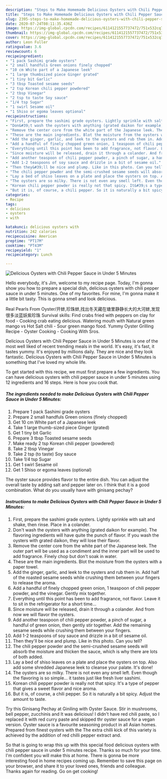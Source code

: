 ```yaml
---
description: "Steps to Make Homemade Delicious Oysters with Chili Pepper Sauce in Under 5 Minutes"
title: "Steps to Make Homemade Delicious Oysters with Chili Pepper Sauce in Under 5 Minutes"
slug: 2395-steps-to-make-homemade-delicious-oysters-with-chili-pepper-sauce-in-under-5-minutes
date: 2020-07-24T08:11:35.436Z
image: https://img-global.cpcdn.com/recipes/6114121557737472/751x532cq70/delicious-oysters-with-chili-pepper-sauce-in-under-5-minutes-recipe-main-photo.jpg
thumbnail: https://img-global.cpcdn.com/recipes/6114121557737472/751x532cq70/delicious-oysters-with-chili-pepper-sauce-in-under-5-minutes-recipe-main-photo.jpg
cover: https://img-global.cpcdn.com/recipes/6114121557737472/751x532cq70/delicious-oysters-with-chili-pepper-sauce-in-under-5-minutes-recipe-main-photo.jpg
author: Leon Fuller
ratingvalue: 3.6
reviewcount: 6
recipeingredient:
- "1 pack Sashimi grade oysters"
- "2 small handfuls Green onions finely chopped"
- "10 cm White part of a Japanese leek"
- "1 large thumbsized piece Ginger grated"
- "1 tiny bit Garlic"
- "3 tbsp Toasted sesame seeds"
- "2 tsp Korean chili pepper powdered"
- "2 tbsp Vinegar"
- "2 tsp to taste Soy sauce"
- "1/4 tsp Sugar"
- "1 swirl Sesame oil"
- "1 Shiso or egoma leaves optional"
recipeinstructions:
- "First, prepare the sashimi grade oysters. Lightly sprinkle with salt and shake, then rinse. Place in a colander."
- "Don&#39;t wash the oysters with anything (grated daikon for example). The flavoring ingredients will have quite the punch of flavor. If you wash the oysters with grated daikon, they will lose their flavor."
- "Remove the center core from the white part of the Japanese leek. The outer part will be used as a condiment and the inner part will be used to add fragrance. Finely chop but don&#39;t soak in water."
- "These are the main ingredients. Blot the moisture from the oysters with a paper towel."
- "Add the ginger, garlic, and leek to the oysters and rub them in. Add half of the roasted sesame seeds while crushing them between your fingers to release the aroma."
- "Add a handful of finely chopped green onion, 1 teaspoon of chili pepper powder, and the vinegar. Gently mix together."
- "Everything until this point has been to add fragrance, not flavor. Leave it to sit in the refrigerator for a short time..."
- "Since moisture will be released, drain it through a colander. And from now we will flavor the oysters."
- "Add another teaspoon of chili pepper powder, a pinch of sugar, a handful of green onion, then gently stir together. Add the remaining sesame seeds while crushing them between your fingers."
- "Add 1-2 teaspoons of soy sauce and drizzle in a bit of sesame oil."
- "Then they&#39;ll be nice and plump. Like in this photo. Can you tell?"
- "The chili pepper powder and the semi-crushed sesame seeds will absorb the moisture and thicken the sauce, which is why there are lots of both added."
- "Lay a bed of shiso leaves on a plate and place the oysters on top. Also add some shredded Japanese leek to cleanse your palate. It&#39;s done!"
- "The oysters are so milky. There is not even any smell left. Even though the flavoring is so simple... it tastes just like fresh liver sashimi."
- "Korean chili pepper powder is really not that spicy. It&#39;s a type of pepper that gives a sweet flavor and nice aroma."
- "But it is, of course, a chili pepper. So it is naturally a bit spicy. Adjust the amount to taste."
categories:
- Recipe
tags:
- delicious
- oysters
- with

katakunci: delicious oysters with 
nutrition: 242 calories
recipecuisine: American
preptime: "PT17M"
cooktime: "PT43M"
recipeyield: "1"
recipecategory: Lunch

---
```



![Delicious Oysters with Chili Pepper Sauce in Under 5 Minutes](https://img-global.cpcdn.com/recipes/6114121557737472/751x532cq70/delicious-oysters-with-chili-pepper-sauce-in-under-5-minutes-recipe-main-photo.jpg)

Hello everybody, it's Jim, welcome to my recipe page. Today, I'm gonna show you how to prepare a special dish, delicious oysters with chili pepper sauce in under 5 minutes. One of my favorites. For mine, I'm gonna make it a little bit tasty. This is gonna smell and look delicious.

Real Pearls From Oyster/开蚌,珍珠蚌,找出冬天藏在塘里静静长大的大河蚌,发现很多淡蓝妖紫珍珠 Survival skills: Find crabs fried with peppers on clay for food - Cooking crab eating delicious. Watering mouth with Natural green mango vs Hot Salt chili - Sour green mango food. Yummy Oyster Grilling Recipe - Oyster Cooking - Cooking With Sros.

Delicious Oysters with Chili Pepper Sauce in Under 5 Minutes is one of the most well liked of recent trending meals in the world. It's easy, it's fast, it tastes yummy. It's enjoyed by millions daily. They are nice and they look fantastic. Delicious Oysters with Chili Pepper Sauce in Under 5 Minutes is something that I've loved my whole life.


To get started with this recipe, we must first prepare a few ingredients. You can have delicious oysters with chili pepper sauce in under 5 minutes using 12 ingredients and 16 steps. Here is how you cook that.

<!--inarticleads1-->

##### The ingredients needed to make Delicious Oysters with Chili Pepper Sauce in Under 5 Minutes:

1. Prepare 1 pack Sashimi grade oysters
1. Prepare 2 small handfuls Green onions (finely chopped)
1. Get 10 cm White part of a Japanese leek
1. Take 1 large thumb-sized piece Ginger (grated)
1. Get 1 tiny bit Garlic
1. Prepare 3 tbsp Toasted sesame seeds
1. Make ready 2 tsp Korean chili pepper (powdered)
1. Take 2 tbsp Vinegar
1. Take 2 tsp (to taste) Soy sauce
1. Take 1/4 tsp Sugar
1. Get 1 swirl Sesame oil
1. Get 1 Shiso or egoma leaves (optional)


The oyster sauce provides flavor to the entire dish. You can adjust the overall taste by adding salt and pepper later on. I think that it is a good combination. What do you usually have with ginisang pechay? 

<!--inarticleads2-->

##### Instructions to make Delicious Oysters with Chili Pepper Sauce in Under 5 Minutes:

1. First, prepare the sashimi grade oysters. Lightly sprinkle with salt and shake, then rinse. Place in a colander.
1. Don&#39;t wash the oysters with anything (grated daikon for example). The flavoring ingredients will have quite the punch of flavor. If you wash the oysters with grated daikon, they will lose their flavor.
1. Remove the center core from the white part of the Japanese leek. The outer part will be used as a condiment and the inner part will be used to add fragrance. Finely chop but don&#39;t soak in water.
1. These are the main ingredients. Blot the moisture from the oysters with a paper towel.
1. Add the ginger, garlic, and leek to the oysters and rub them in. Add half of the roasted sesame seeds while crushing them between your fingers to release the aroma.
1. Add a handful of finely chopped green onion, 1 teaspoon of chili pepper powder, and the vinegar. Gently mix together.
1. Everything until this point has been to add fragrance, not flavor. Leave it to sit in the refrigerator for a short time...
1. Since moisture will be released, drain it through a colander. And from now we will flavor the oysters.
1. Add another teaspoon of chili pepper powder, a pinch of sugar, a handful of green onion, then gently stir together. Add the remaining sesame seeds while crushing them between your fingers.
1. Add 1-2 teaspoons of soy sauce and drizzle in a bit of sesame oil.
1. Then they&#39;ll be nice and plump. Like in this photo. Can you tell?
1. The chili pepper powder and the semi-crushed sesame seeds will absorb the moisture and thicken the sauce, which is why there are lots of both added.
1. Lay a bed of shiso leaves on a plate and place the oysters on top. Also add some shredded Japanese leek to cleanse your palate. It&#39;s done!
1. The oysters are so milky. There is not even any smell left. Even though the flavoring is so simple... it tastes just like fresh liver sashimi.
1. Korean chili pepper powder is really not that spicy. It&#39;s a type of pepper that gives a sweet flavor and nice aroma.
1. But it is, of course, a chili pepper. So it is naturally a bit spicy. Adjust the amount to taste.


Try this Ginisang Pechay at Giniling with Oyster Sauce. Stir in mushrooms, bell pepper, zucchinis and It was delicious! I didn&#39;t have red chili paste, so I replaced it with red curry paste and skipped thr oyster sauce for a vegan version. Oyster sauce is a favourite seasoning product in all Asian homes. Prepared from finest oysters with the The extra chilli kick of this variety is achieved by the addition of red chilli pepper extract and. 

So that is going to wrap this up with this special food delicious oysters with chili pepper sauce in under 5 minutes recipe. Thanks so much for your time. I'm confident you will make this at home. There is gonna be more interesting food in home recipes coming up. Remember to save this page on your browser, and share it to your loved ones, friends and colleague. Thanks again for reading. Go on get cooking!
